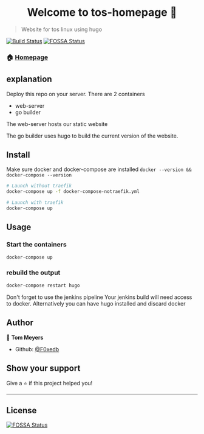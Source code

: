 <h1 align="center">Welcome to tos-homepage 👋</h1>
<p>
</p>

> Website for tos linux using hugo

[![Build Status](https://jenkins.pbfp.xyz/buildStatus/icon?job=Hugo)](https://jenkins.pbfp.xyz/job/Hugo/)
[![FOSSA Status](https://app.fossa.io/api/projects/git%2Bgithub.com%2FF0xedb%2Ftos-homepage.svg?type=shield)](https://app.fossa.io/projects/git%2Bgithub.com%2FF0xedb%2Ftos-homepage?ref=badge_shield)

### 🏠 [Homepage](https://tos.pbfp.xyz)

## explanation

Deploy this repo on your server. There are 2 containers

* web-server
* go builder

The web-server hosts our static website

The go builder uses hugo to build the current version of the website.

## Install
Make sure docker and docker-compose are installed
`docker --version && docker-compose --version`

```sh
# Launch without traefik
docker-compose up -f docker-compose-notraefik.yml
```

```sh
# Launch with traefik
docker-compose up
```

## Usage

### Start the containers

```sh
docker-compose up
```

### rebuild the output

```sh
docker-compose restart hugo
```
Don't forget to use the jenkins pipeline
Your jenkins build will need access to docker.
Alternatively you can have hugo installed and discard docker 

## Author

👤 **Tom Meyers**

* Github: [@F0xedb](https://github.com/F0xedb)

## Show your support

Give a ⭐️ if this project helped you!

---



## License
[![FOSSA Status](https://app.fossa.io/api/projects/git%2Bgithub.com%2FF0xedb%2Ftos-homepage.svg?type=large)](https://app.fossa.io/projects/git%2Bgithub.com%2FF0xedb%2Ftos-homepage?ref=badge_large)
